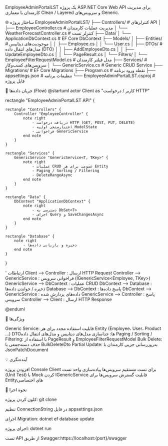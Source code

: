EmployeeAdminPortalLST
یک پروژه ASP.NET Core Web API برای مدیریت کارمندان با معماری Clean / Layered و سرویس‌های Generic.

🌐 ساختار پروژه
EmployeeAdminPortalLST/
├── Controllers/                    # کنترلرهای API
│   ├── EmployeeController.cs       # مدیریت عملیات کارمندان
│   └── WeatherForecastController.cs # کنترلر تست
├── Data/
│   └── ApplicationDbContext.cs     # EF Core DbContext
├── Models/
│   ├── Entities/                   # موجودیت‌های دیتابیس
│   │   ├── Employee.cs
│   │   └── User.cs
│   ├── DTOs/                       # مدل‌های انتقال داده (DTO)
│   │   ├── AddEmployeeDto.cs
│   │   ├── UpdateEmployeeDto.cs
│   │   └── PageResult.cs
│   └── Filters/
│       └── EmployeeFilterRequestModel.cs # مدل فیلتر کارمندان
├── Services/                       # سرویس‌های کسب‌وکار
│   └── GenericService.cs           # Generic CRUD Service
├── Migrations/                     # EF Core Migrations
├── Program.cs                      # نقطه ورود برنامه
├── appsettings.json                # تنظیمات برنامه
└── EmployeeAdminPortalLST.csproj   # فایل پروژه


🔁 جریان داده‌ها (Flow)
@startuml
actor Client as "کاربر / درخواست HTTP"

rectangle "EmployeeAdminPortalLST API" {
    
    rectangle "Controllers" {
        Controller "EmployeeController" {
            note right
                - دریافت درخواست HTTP (GET, POST, PUT, DELETE)
                - اعتبارسنجی اولیه ModelState
                - فراخوانی GenericService
            end note
        }
    }

    rectangle "Services" {
        GenericService "GenericService<T, TKey>" {
            note right
                - عملیات CRUD عمومی برای هر Entity
                - Paging / Sorting / Filtering
                - DeleteRangeAsync
            end note
        }
    }

    rectangle "Data" {
        DbContext "ApplicationDbContext" {
            note right
                - دسترسی به DbSet<T>
                - اجرای Query و SaveChangesAsync
            end note
        }
    }

    rectangle "Database" {
        note right
            - ذخیره و بازیابی داده‌ها
        end note
    }

}

' ارتباطات
Client --> Controller : ارسال HTTP Request
Controller --> GenericService : فراخوانی سرویس (IGenericService<Employee, TKey>)
GenericService --> DbContext : عملیات CRUD
DbContext --> Database : ذخیره / خواندن داده‌ها
Database --> DbContext : پاسخ داده‌ها
DbContext --> GenericService : داده‌های پردازش شده
GenericService --> Controller : پاسخ سرویس
Controller --> Client : ارسال HTTP Response

@enduml




🔹 ویژگی‌ها

Generic Service: قابلیت استفاده مجدد برای هر Entity (Employee، User، Product ...)
DTOها: جداسازی مدل‌های دیتابیس و مدل‌های انتقال داده
Paging / Sorting / Filtering: با استفاده از PageResult<T> و EmployeeFilterRequestModel
Bulk Delete: حذف دسته‌جمعی با BulkDeleteDto
Partial Update: به‌روزرسانی جزیی کارمندان با JsonPatchDocument


💡 آینده‌نگری

افزودن پروژه Console Client برای تست مستقیم سرویس‌ها
پیاده‌سازی واحد تست (Unit Test) با Mock کردن IGenericService
قابلیت گسترش سرویس‌ها برای Entityهای اختصاصی


📌 نحوه اجرا

کلون کردن پروژه:
git clone <repository-url>


تنظیم ConnectionString در فایل appsettings.json

اجرای Migration:
dotnet ef database update


اجرای پروژه:
dotnet run


تست API از طریق Swagger:https://localhost:{port}/swagger

